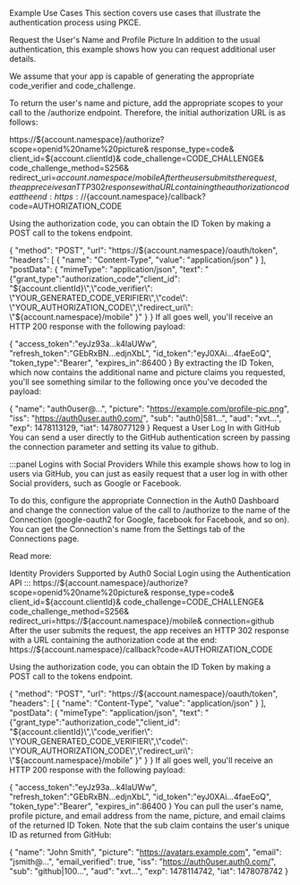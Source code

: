 Example Use Cases
This section covers use cases that illustrate the authentication process using PKCE.

Request the User's Name and Profile Picture
In addition to the usual authentication, this example shows how you can request additional user details.

We assume that your app is capable of generating the appropriate code_verifier and code_challenge.

To return the user's name and picture, add the appropriate scopes to your call to the /authorize endpoint. Therefore, the initial authorization URL is as follows:

https://${account.namespace}/authorize?
    scope=openid%20name%20picture&
    response_type=code&
    client_id=${account.clientId}&
    code_challenge=CODE_CHALLENGE&
    code_challenge_method=S256&
    redirect_uri=${account.namespace}/mobile
After the user submits the request, the app receives an TTP 302 response with a URL containing the authorization code at the end: https://${account.namespace}/callback?code=AUTHORIZATION_CODE

Using the authorization code, you can obtain the ID Token by making a POST call to the tokens endpoint.

{
  "method": "POST",
  "url": "https://${account.namespace}/oauth/token",
  "headers": [
    { "name": "Content-Type", "value": "application/json" }
  ],
  "postData": {
    "mimeType": "application/json",
    "text": "{\"grant_type\":\"authorization_code\",\"client_id\": \"${account.clientId}\",\"code_verifier\": \"YOUR_GENERATED_CODE_VERIFIER\",\"code\": \"YOUR_AUTHORIZATION_CODE\",\"redirect_uri\": \"${account.namespace}/mobile\" }"
  }
}
If all goes well, you'll receive an HTTP 200 response with the following payload:

{
  "access_token":"eyJz93a...k4laUWw",
  "refresh_token":"GEbRxBN...edjnXbL",
  "id_token":"eyJ0XAi...4faeEoQ",
  "token_type":"Bearer",
  "expires_in":86400
}
By extracting the ID Token, which now contains the additional name and picture claims you requested, you'll see something similar to the following once you've decoded the payload:

{
  "name": "auth0user@...",
  "picture": "https://example.com/profile-pic.png",
  "iss": "https://auth0user.auth0.com/",
  "sub": "auth0|581...",
  "aud": "xvt...",
  "exp": 1478113129,
  "iat": 1478077129
}
Request a User Log In with GitHub
You can send a user directly to the GitHub authentication screen by passing the connection parameter and setting its value to github.

:::panel Logins with Social Providers While this example shows how to log in users via GitHub, you can just as easily request that a user log in with other Social providers, such as Google or Facebook.

To do this, configure the appropriate Connection in the Auth0 Dashboard and change the connection value of the call to /authorize to the name of the Connection (google-oauth2 for Google, facebook for Facebook, and so on). You can get the Connection's name from the Settings tab of the Connections page.

Read more:

Identity Providers Supported by Auth0
Social Login using the Authentication API :::
https://${account.namespace}/authorize?
    scope=openid%20name%20picture&
    response_type=code&
    client_id=${account.clientId}&
    code_challenge=CODE_CHALLENGE&
    code_challenge_method=S256&
    redirect_uri=https://${account.namespace}/mobile&
    connection=github
After the user submits the request, the app receives an HTTP 302 response with a URL containing the authorization code at the end: https://${account.namespace}/callback?code=AUTHORIZATION_CODE

Using the authorization code, you can obtain the ID Token by making a POST call to the tokens endpoint.

{
  "method": "POST",
  "url": "https://${account.namespace}/oauth/token",
  "headers": [
    { "name": "Content-Type", "value": "application/json" }
  ],
  "postData": {
    "mimeType": "application/json",
    "text": "{\"grant_type\":\"authorization_code\",\"client_id\": \"${account.clientId}\",\"code_verifier\": \"YOUR_GENERATED_CODE_VERIFIER\",\"code\": \"YOUR_AUTHORIZATION_CODE\",\"redirect_uri\": \"${account.namespace}/mobile\" }"
  }
}
If all goes well, you'll receive an HTTP 200 response with the following payload:

{
  "access_token":"eyJz93a...k4laUWw",
  "refresh_token":"GEbRxBN...edjnXbL",
  "id_token":"eyJ0XAi...4faeEoQ",
  "token_type":"Bearer",
  "expires_in":86400
}
You can pull the user's name, profile picture, and email address from the name, picture, and email claims of the returned ID Token. Note that the sub claim contains the user's unique ID as returned from GitHub:

{
  "name": "John Smith",
  "picture": "https://avatars.example.com",
  "email": "jsmith@...",
  "email_verified": true,
  "iss": "https://auth0user.auth0.com/",
  "sub": "github|100...",
  "aud": "xvt...",
  "exp": 1478114742,
  "iat": 1478078742
}
